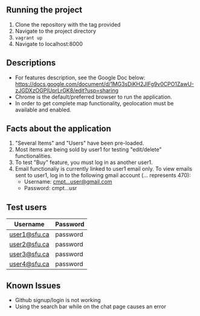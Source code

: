 ## Running the project

1. Clone the repository with the tag provided
2. Navigate to the project directory
3. `vagrant up`
4. Navigate to localhost:8000

## Descriptions

* For features description, see the Google Doc below:
  https://docs.google.com/document/d/1MG3sDiKH2JIFg9v0CPO1ZawU-zJGDXzOGPIUprLrGK8/edit?usp=sharing
* Chrome is the default/preferred browser to run the application. 
* In order to get complete map functionality, geolocation must be available and enabled.

## Facts about the application

1. "Several Items" and "Users" have been pre-loaded. 
2. Most items are being sold by user1 for testing "edit/delete" functionalities. 
3. To test "Buy" feature, you must log in as another user1. 
4. Email functionaliy is currently linked to user1 email only. To view emails sent to user1, log in to the following gmail account (... represents 470):
    * Username: cmpt...user@gmail.com 
    * Password: cmpt...usr
    
## Test users

| Username      | Password |
|---------------|----------|
| user1@sfu.ca  | password |
| user2@sfu.ca  | password |
| user3@sfu.ca  | password |
| user4@sfu.ca  | password |

## Known Issues

- Github signup/login is not working
- Using the search bar while on the chat page causes an error
